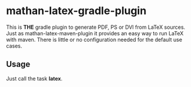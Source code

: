 mathan-latex-gradle-plugin
=======================
This is **THE** gradle plugin to generate PDF, PS or DVI from LaTeX sources. Just as mathan-latex-maven-plugin it provides an easy way to run LaTeX with maven. There is little or no configuration needed for the default use cases.

Usage
-----

Just call the task **latex**.
